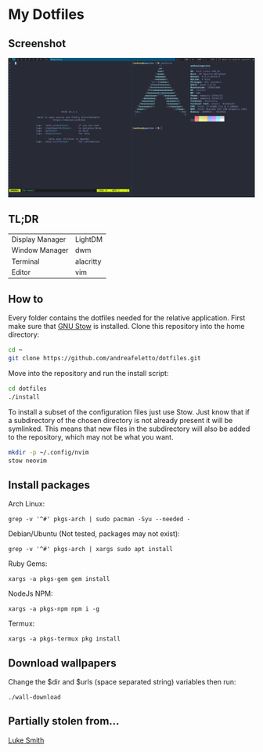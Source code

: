 # My Dotfiles

## Screenshot
![screenshot](./pictures/screenshot.png)

## TL;DR
|                 |            |
|-----------------|------------|
| Display Manager | LightDM    |
| Window Manager  | dwm        |
| Terminal        | alacritty  |
| Editor          | vim        |

## How to
Every folder contains the dotfiles needed for the relative application.
First make sure that [GNU Stow](https://www.gnu.org/software/stow) is installed.
Clone this repository into the home directory:
```sh
cd ~
git clone https://github.com/andreafeletto/dotfiles.git
```
Move into the repository and run the install script:
```sh
cd dotfiles
./install
```
To install a subset of the configuration files just use Stow.
Just know that if a subdirectory of the chosen directory is not already
present it will be symlinked. This means that new files in the
subdirectory will also be added to the repository, which may not be
what you want.
```sh
mkdir -p ~/.config/nvim
stow neovim
```

## Install packages
Arch Linux:
```
grep -v '^#' pkgs-arch | sudo pacman -Syu --needed -
```
Debian/Ubuntu (Not tested, packages may not exist):
```
grep -v '^#' pkgs-arch | xargs sudo apt install
```
Ruby Gems:
```
xargs -a pkgs-gem gem install
```
NodeJs NPM:
```
xargs -a pkgs-npm npm i -g
```
Termux:
```
xargs -a pkgs-termux pkg install
```

## Download wallpapers
Change the $dir and $urls (space separated string) variables then run:
```
./wall-download
```

## Partially stolen from...

[Luke Smith](https://github.com/LukeSmithxyz/voidrice)
